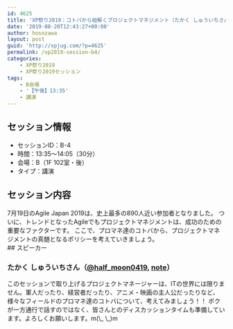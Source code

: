 ```yaml
---
id: 4625
title: 'XP祭り2019：コトバから紐解くプロジェクトマネジメント（たかく しゅういちさん）'
date: '2019-08-20T12:43:27+00:00'
author: hosozawa
layout: post
guid: 'http://xpjug.com/?p=4625'
permalink: /xp2019-session-b4/
categories:
    - XP祭り2019
    - XP祭り2019セッション
tags:
    - B会場
    - '【午後】13:35'
    - 講演
---
```


## セッション情報

- セッションID：B-4
- 時間：13:35～14:05（30分）
- 会場：B（1F 102室・後）
- タイプ：講演

## セッション内容

<div>7月19日のAgile Japan 2019は、史上最多の890人近い参加者となりました。  
ついに、トレンドとなったAgileでもプロジェクトマネジメン<wbr></wbr>トは、成功のための重要なファクターです。  
ここで、プロマネ達のコトバから、プロジェクトマネジメントの真<wbr></wbr>髄となるポリシーを考えていきましょう。

</div>## スピーカー

### たかく しゅういちさん（[@half\_moon0419](https://twitter.com/@half_moon0419), [note](https://note.mu/half_moon0419)）

<div class="profile">このセッションで取り上げるプロジェクトマネージャーは、ITの<wbr></wbr>世界には限りません。軍人だったり、経営者だったり、アニメ・映画の主人公だっ<wbr></wbr>たりなど、様々なフィールドのプロマネ達のコトバについて、考えてみましょ<wbr></wbr>う！！  
ボクが一方通行で話すのではなく、皆さんとのディスカッションタ<wbr></wbr>イムも準備しています。よろしくお願いします。m(\_ \_)m

</div>